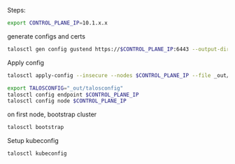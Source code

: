 Steps:

```bash
export CONTROL_PLANE_IP=10.1.x.x
```

generate configs and certs

```bash
talosctl gen config gustend https://$CONTROL_PLANE_IP:6443 --output-dir _out --install-image factory.talos.dev/nocloud-installer/dc7b152cb3ea99b821fcb7340ce7168313ce393d663740b791c36f6e95fc8586:v1.10.2

```

Apply config
```bash
talosctl apply-config --insecure --nodes $CONTROL_PLANE_IP --file _out/controlplane.yaml
```

```bash
export TALOSCONFIG="_out/talosconfig"
talosctl config endpoint $CONTROL_PLANE_IP
talosctl config node $CONTROL_PLANE_IP
```

on first node, bootstrap cluster
```bash
talosctl bootstrap
```

Setup kubeconfig
```bash
talosctl kubeconfig
```
